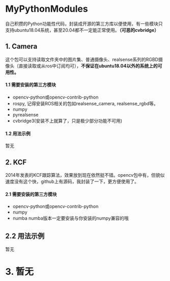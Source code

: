 # MyPythonModules
自己积攒的Python功能性代码，封装成开源的第三方库以便使用，有一些模块只支持ubuntu18.04系统，甚至20.04都不一定能正常使用。**（可恶的cvbridge）**

## 1. Camera
这个包可以支持读取文件夹中的图片集、普通摄像头、realsense系列的RGBD摄像头（直接读取或从ros中订阅均可），**不保证在ubuntu18.04以外的系统上的可用性。**

#### 1.1 需要安装的第三方模块
- opencv-python或opencv-contrib-python
- rospy, 记得安装ROS相关的包如realsense_camera, realsense_rgbd等。
- numpy
- pyrealsense
- cvbridge3(安装不上就算了，只是极少部分功能不可用)

#### 1.2 用法示例
暂无

## 2. KCF
2014年发表的KCF跟踪算法，效果放到现在依然挺不错。opencv包中有，但貌似速度没有这个快，github上有源码，我封装了一下，更方便使用了。

#### 2.1 需要安装的第三方模块
- opencv-python或opencv-contrib-python
- numpy
- numba numba版本一定要安装与你安装的numpy兼容的哦

## 2.2 用法示例
暂无

# 3. 暂无
